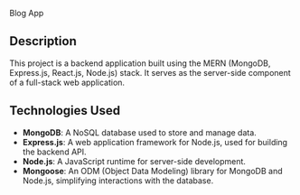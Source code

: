 Blog App

## Description

This project is a backend application built using the MERN (MongoDB, Express.js, React.js, Node.js) stack. It serves as the server-side component of a full-stack web application.

## Technologies Used

- **MongoDB**: A NoSQL database used to store and manage data.
- **Express.js**: A web application framework for Node.js, used for building the backend API.
- **Node.js**: A JavaScript runtime for server-side development.
- **Mongoose**: An ODM (Object Data Modeling) library for MongoDB and Node.js, simplifying interactions with the database.
